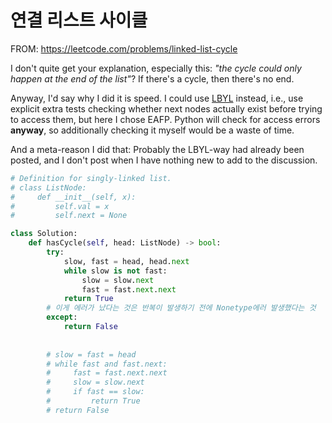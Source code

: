 # 연결 리스트 사이클

FROM: https://leetcode.com/problems/linked-list-cycle



I don't quite get your explanation, especially this:
*"the cycle could only happen at the end of the list"*?
If there's a cycle, then there's no end.



Anyway, I'd say why I did it is speed. I could use [LBYL](https://docs.python.org/3/glossary.html#term-lbyl) instead, i.e., use explicit extra tests checking whether next nodes actually exist before trying to access them, but here I chose EAFP. Python will check for access errors **anyway**, so additionally checking it myself would be a waste of time.



And a meta-reason I did that: Probably the LBYL-way had already been posted, and I don't post when I have nothing new to add to the discussion.

```python
# Definition for singly-linked list.
# class ListNode:
#     def __init__(self, x):
#         self.val = x
#         self.next = None

class Solution:
    def hasCycle(self, head: ListNode) -> bool:
        try:
            slow, fast = head, head.next
            while slow is not fast:
                slow = slow.next
                fast = fast.next.next
            return True
        # 이게 에러가 났다는 것은 반복이 발생하기 전에 Nonetype에러 발생했다는 것
        except:
            return False
        
        
        # slow = fast = head
        # while fast and fast.next:
        #     fast = fast.next.next
        #     slow = slow.next
        #     if fast == slow:
        #         return True
        # return False
        
```

